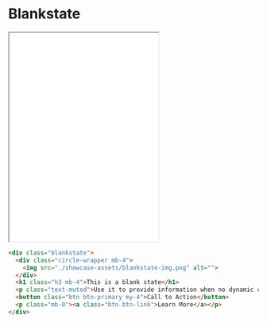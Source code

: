 # Blankstate

<iframe title="Badges" height="420" src="./docs/examples/blankstate.html"></iframe>

```html
<div class="blankstate">
  <div class="circle-wrapper mb-4">
    <img src="./showcase-assets/blankstate-img.png" alt="">
  </div>
  <h1 class="h3 mb-4">This is a blank state</h1>
  <p class="text-muted">Use it to provide information when no dynamic content exists.</p>
  <button class="btn btn-primary my-4">Call to Action</button>
  <p class="mb-0"><a class="btn btn-link">Learn More</a></p>
</div>
```
